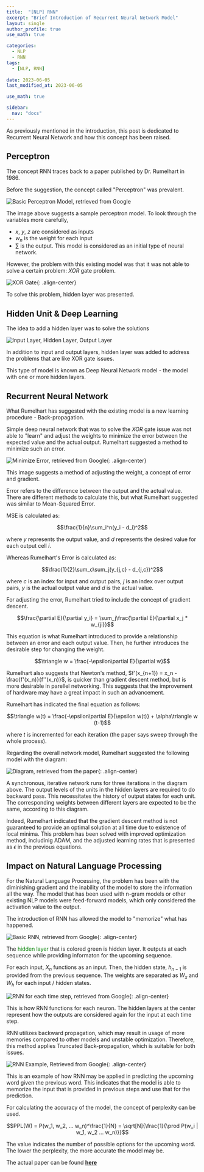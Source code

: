 ```yaml
---
title:  "[NLP] RNN"
excerpt: "Brief Introduction of Recurrent Neural Network Model"
layout: single
author_profile: true
use_math: true

categories:
  - NLP
  - RNN
tags:
  - [NLP, RNN]
 
date: 2023-06-05
last_modified_at: 2023-06-05

use_math: true

sidebar:
  nav: "docs"
---
```


As previously mentioned in the introduction, this post is dedicated to Recurrent Neural Network and how this concept has been raised.

<h2>Perceptron</h2>

The concept RNN traces back to a paper published by Dr. Rumelhart in 1986. 

Before the suggestion, the concept called "Perceptron" was prevalent.

![Basic Perceptron Model, retrieved from Google](https://datascientest.com/en/wp-content/uploads/sites/9/2021/04/illu_perceptron_blog-138.png "Perceptron")

The image above suggests a sample perceptron model. To look through the variables more carefully,
- $x$, $y$, $z$ are considered as inputs
- $w_{n}$ is the weight for each input
- $\sum$ is the output.
This model is considered as an initial type of neural network.

However, the problem with this existing model was that it was not able to solve a certain problem: $XOR$ gate problem. 

![XOR Gate](https://wikidocs.net/images/page/24958/xorgraphandxorgate.PNG "XOR Gate"){: .align-center}

To solve this problem, hidden layer was presented.

<h2>Hidden Unit & Deep Learning</h2>

The idea to add a hidden layer was to solve the solutions

![Input Layer, Hidden Layer, Output Layer](https://i.imgur.com/McMOhuQ.png "Hidden Layer")

In addition to input and output layers, hidden layer was added to address the problems that are like XOR gate issues. 

This type of model is known as Deep Neural Network model - the model with one or more hidden layers.

<h2>Recurrent Neural Network</h2>

What Rumelhart has suggested with the existing model is a new learning procedure - Back-propagation. 

Simple deep neural network that was to solve the $XOR$ gate issue was not able to "learn" and adjust the weights to minimize the error between the expected value and the actual output. Rumelhart suggested a method to minimize such an error.

![Minimize Error, retrieved from Google](https://miro.medium.com/v2/resize:fit:750/0*vvPpF834BOGbJV5z.gif "Minimize Error"){: .align-center}

This image suggests a method of adjusting the weight, a concept of error and gradient.

Error refers to the difference between the output and the actual value. There are different methods to calculate this, but what Rumelhart suggested was similar to Mean-Squared Error. 

MSE is calculated as: 

$$\frac{1}{n}\sum_i^n(y_i - d_i)^2$$

where $y$ represents the output value, and $d$ represents the desired value for each output cell $i$.

Whereas Rumelhart's Error is calculated as:

$$\frac{1}{2}\sum_c\sum_j(y_{j,c} - d_{j,c})^2$$

where $c$ is an index for input and output pairs, $j$ is an index over output pairs, $y$ is the actual output value and $d$ is the actual value.

For adjusting the error, Rumelhart tried to include the concept of gradient descent. 

$$\frac{\partial E}{\partial y_i} = \sum_j\frac{\partial E}{\partial x_j * w_{ji}}$$

This equation is what Rumelhart introduced to provide a relationship between an error and each output value. Then, he further introduces the desirable step for changing the weight.

$$\triangle w = \frac{-\epsilon\partial E}{\partial w}$$

Rumelhart also suggests that Newton's method, $f'(x_{n+1}) = x_n - \frac{f'(x_n)}{f''(x_n)}$, is quicker than gradient descent method, but is more desirable in parellel networking. This suggests that the improvement of hardware may have a great impact in such an advancement.

Rumelhart has indicated the final equation as follows:

$$\triangle w(t) = \frac{-\epsilon\partial E}{\epsilon w(t)} + \alpha\triangle w (t-1)$$

where $t$ is incremented for each iteration (the paper says sweep through the whole process).

Regarding the overall network model, Rumelhart suggested the following model with the diagram:

![Diagram, retrieved from the paper](https://github.com/jaehwan-c/jaehwan-c.github.io/assets/102342190/78824391-7568-4540-8267-6d480a07329b "Diagram, retrieved from the paper"){: .align-center}

A synchronous, iterative network runs for three iterations in the diagram above. The output levels of the units in the hidden layers are required to do backward pass. This necessitates the history of output states for each unit. The corresponding weights between different layers are expected to be the same, according to this diagram.

Indeed, Rumelhart indicated that the gradient descent method is not guaranteed to provide an optimal solution at all time due to existence of local minima. This problem has been solved with improved optimization method, includinig ADAM, and the adjusted learning rates that is presented as $\epsilon$ in the previous equations.

<h2>Impact on Natural Language Processing</h2>

For the Natural Language Processing, the problem has been with the diminishing gradient and the inability of the model to store the information all the way. The model that has been used with n-gram models or other existing NLP models were feed-forward models, which only considered the activation value to the output.

The introduction of RNN has allowed the model to "memorize" what has happened.

![Basic RNN, retrieved from Google](https://wikidocs.net/images/page/22886/rnn_image2_ver3.PNG "RNN"){: .align-center}

The <span style='color:green'>hidden layer</span> that is colored green is hidden layer. It outputs at each sequence while providing informaton for the upcoming sequence.

For each input, $X_n$ functions as an input. Then, the hidden state, $h_{n-1}$ is provided from the previous sequence. The weights are separated as $W_x$ and $W_h$ for each input / hidden states. 

![RNN for each time step, retrieved from Google](https://wikidocs.net/images/page/22886/rnn_image2.5.PNG "RNN-2"){: .align-center}

This is how RNN functions for each neuron. The hidden layers at the center represent how the outputs are considered again for the input at each time step.

RNN utilizes backward propagation, which may result in usage of more memories compared to other models and unstable optimization. Therefore, this method applies Truncated Back-propagation, which is suitable for both issues.

![RNN Example, Retrieved from Google](https://user-images.githubusercontent.com/76824611/130877083-e4d06b8b-fe73-4cc5-8003-85048fd45d10.png "Example"){: .align-center}

This is an example of how RNN may be applied in predicting the upcoming word given the previous word. This indicates that the model is able to memorize the input that is provided in previous steps and use that for the prediction.

For calculating the accuracy of the model, the concept of perplexity can be used. 

$$PPL(W) = P(w_1, w_2, ... w_n)^\frac{1}{N} = \sqrt[N]{\frac{1}{\prod P(w_i | w_1, w_2 ... w_n)}}$$

The value indicates the number of possible options for the upcoming word. The lower the perplexity, the more accurate the model may be.

The actual paper can be found <b>[here](http://www.cs.utoronto.ca/~hinton/absps/naturebp.pdf)</b>